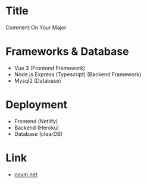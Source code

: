 # Title
Comment On Your Major

# Frameworks & Database
- Vue 3 (Frontend Framework)
- Node.js Express (Typescript) (Backend Framework)
- Mysql2 (Database)

# Deployment
- Frontend (Netlify)
- Backend (Heroku)
- Database (clearDB)

# Link
- [coym.net](https://www.coym.net/)
